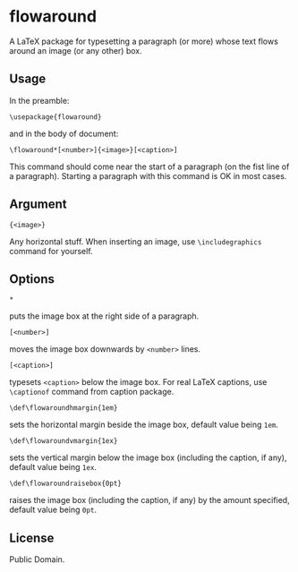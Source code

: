 
# flowaround

A LaTeX package for typesetting a paragraph (or more) whose text flows around an image (or any other) box.

## Usage

In the preamble:
```
\usepackage{flowaround}
```
and in the body of document:
```
\flowaround*[<number>]{<image>}[<caption>]
```
This command should come near the start of a paragraph (on the fist line of a paragraph).
Starting a paragraph with this command is OK in most cases.

## Argument

```
{<image>}
```
Any horizontal stuff.
When inserting an image, use `\includegraphics` command for yourself.

## Options

```
*
```
puts the image box at the right side of a paragraph.

```
[<number>]
```
moves the image box downwards by `<number>` lines.

```
[<caption>]
```
typesets `<caption>` below the image box.
For real LaTeX captions, use `\captionof` command from caption package.

```
\def\flowaroundhmargin{1em}
```
sets the horizontal margin beside the image box, default value being `1em`.

```
\def\flowaroundvmargin{1ex}
```
sets the vertical margin below the image box (including the caption, if any),
default value being `1ex`.

```
\def\flowaroundraisebox{0pt}
```
raises the image box (including the caption, if any) by the amount specified,
default value being `0pt`.

## License

Public Domain.

